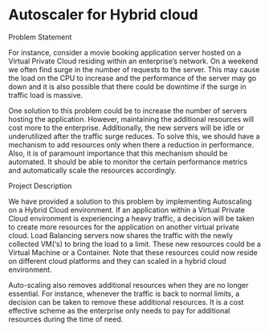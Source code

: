 # Autoscaler for Hybrid cloud

 Problem Statement

For instance, consider a movie booking application server hosted on a Virtual Private Cloud residing within an enterprise’s network. On a weekend we often find surge in the number of requests to the server. This may cause the load on the CPU to increase and the performance of the server may go down and it is also possible that there could be downtime if the surge in traffic load is massive. 

One solution to this problem could be to increase the number of servers hosting the application.  However, maintaining the additional resources will cost more to the enterprise. Additionally, the new servers will be idle or underutilized after the traffic surge reduces. To solve this, we should have a mechanism to add resources only when there a reduction in performance. Also, it is of paramount importance that this mechanism should be automated. It should be able to monitor the certain performance metrics and automatically scale the resources accordingly.
 
Project Description
     
We have provided a solution to this problem by implementing Autoscaling on a Hybrid Cloud environment. If an application within a Virtual Private Cloud environment is experiencing a heavy traffic, a decision will be taken to create more resources for the application on another virtual private cloud. Load Balancing servers now shares the traffic with the newly collected VM(‘s) to bring the load to a limit. These new resources could be a Virtual Machine or a Container. Note that these resources could now reside on different cloud platforms and they can scaled in a hybrid cloud environment.

Auto-scaling also removes additional resources when they are no longer essential. For instance, whenever the traffic is back to normal limits, a decision can be taken to remove these additional resources. It is a cost effective scheme as the enterprise only needs to pay for additional resources during the time of need.

